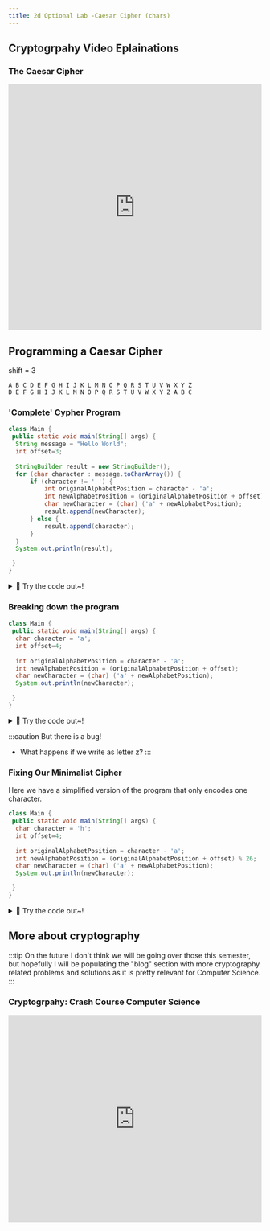 ```yaml
---
title: 2d Optional Lab -Caesar Cipher (chars)
---
```



## Cryptogrpahy Video Eplainations

### The Caesar Cipher
<iframe width="100%" height="489" src="https://www.youtube.com/embed/sMOZf4GN3oc" title="YouTube video player" frameborder="0" allow="accelerometer; autoplay; clipboard-write; encrypted-media; gyroscope; picture-in-picture" allowfullscreen></iframe>

## Programming a Caesar Cipher

shift = 3
```
A B C D E F G H I J K L M N O P Q R S T U V W X Y Z
D E F G H I J K L M N O P Q R S T U V W X Y Z A B C
```

### 'Complete' Cypher Program
```java
class Main {
 public static void main(String[] args) {
  String message = "Hello World";
  int offset=3;
  
  StringBuilder result = new StringBuilder();
  for (char character : message.toCharArray()) {
      if (character != ' ') {
          int originalAlphabetPosition = character - 'a';
          int newAlphabetPosition = (originalAlphabetPosition + offset) % 26;
          char newCharacter = (char) ('a' + newAlphabetPosition);
          result.append(newCharacter);
      } else {
          result.append(character);
      }
  }
  System.out.println(result);

 }
}
```

<details>
<summary>
🧪 Try the code out~!
</summary>

**Don't worrry about understanding the code yet!** Since it goes over topics we didn't teach yet.

**Exercise**
- Try Changing the message.
- Try changing the offset

<iframe src="https://trinket.io/embed/java/da0f8ce279" width="100%" height="600" frameborder="0" marginwidth="0" marginheight="0" allowfullscreen></iframe>

</details>


### Breaking down the program

```java
class Main {
 public static void main(String[] args) {
  char character = 'a';
  int offset=4;
  
  int originalAlphabetPosition = character - 'a';
  int newAlphabetPosition = (originalAlphabetPosition + offset);
  char newCharacter = (char) ('a' + newAlphabetPosition);
  System.out.println(newCharacter);

 }
}

```


<details>
<summary>
🧪 Try the code out~!
</summary>
<iframe src="https://trinket.io/embed/java/a8015ba635" width="100%" height="600" frameborder="0" marginwidth="0" marginheight="0" allowfullscreen></iframe>

</details>

:::caution But there is a bug!
- What happens if we write as letter z?
:::

### Fixing Our Minimalist Cipher
Here we have a simplified version of the program that only encodes one character.

```java
class Main {
 public static void main(String[] args) {
  char character = 'h';
  int offset=4;
  
  int originalAlphabetPosition = character - 'a';
  int newAlphabetPosition = (originalAlphabetPosition + offset) % 26;
  char newCharacter = (char) ('a' + newAlphabetPosition);
  System.out.println(newCharacter);

 }
}

```

<details>
<summary>
🧪 Try the code out~!
</summary>
<iframe src="https://trinket.io/embed/java/78261b3a21" width="100%" height="600" frameborder="0" marginwidth="0" marginheight="0" allowfullscreen></iframe>

</details>



## More about cryptography

:::tip On the future
I don't think we will be going over those this semester, but hopefully I will be populating the "blog" section with more cryptography related problems and solutions as it is pretty relevant for Computer Science. 
:::
### Cryptogrpahy: Crash Course Computer Science 

<iframe width="100%" height="413" src="https://www.youtube.com/embed/jhXCTbFnK8o" title="YouTube video player" frameborder="0" allow="accelerometer; autoplay; clipboard-write; encrypted-media; gyroscope; picture-in-picture" allowfullscreen></iframe>






